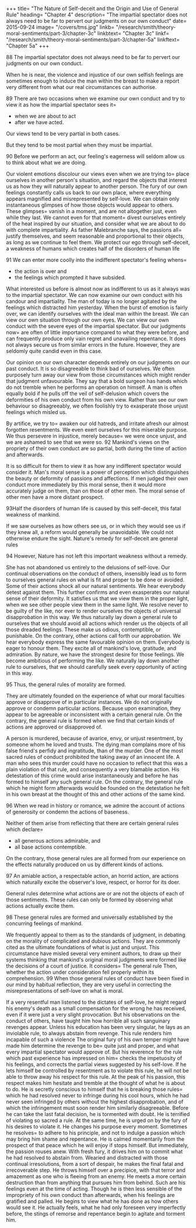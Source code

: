 +++
title=  "The Nature of Self-deceit and the Origin and Use of General Rule"
heading=  "Chapter 4"
description=  "The impartial spectator does not always need to be far to pervert our judgments on our own conduct"
date=  2015-09-24
image=  "/covers/tms.jpg"
linkb=  "/research/smith/theory-moral-sentiments/part-3/chapter-3c"
linkbtext=  "Chapter 3c"
linkf=  "/research/smith/theory-moral-sentiments/part-3/chapter-5a"
linkftext=  "Chapter 5a"
+++

88 The impartial spectator does not always need to be far to pervert our judgments on our own conduct.

When he is near, the violence and injustice of our own selfish feelings are sometimes enough to induce the man within the breast to make a report very different from what our real circumstances can authorise.

89 There are two occasions when we examine our own conduct and try to view it as how the impartial spectator sees it= 
- when we are about to act
- after we have acted.

Our views tend to be very partial in both cases.

But they tend to be most partial when they must be impartial.

90 Before we perform an act, our feeling's eagerness will seldom allow us to think about what we are doing.

Our violent emotions discolour our views even when we are trying to= 
place ourselves in another person's situation, and
regard the objects that interest us as how they will naturally appear to another person.
The fury of our own feelings constantly calls us back to our own place, where everything appears magnified and misrepresented by self-love.
We can obtain only instantaneous glimpses of how those objects would appear to others.
These glimpses= 
vanish in a moment, and
are not altogether just, even while they last.
We cannot even for that moment= 
divest ourselves entirely of the heat inspired by our situation, and
consider what we are about to do with complete impartiality.
As father Malebranche says, the passions all= 
justify themselves, and
seem reasonable and proportional to their objects, as long as we continue to feel them.
We protect our ego through self-deceit, a weakness of humans which creates half of the disorders of human life

91 We can enter more coolly into the indifferent spectator's feeling whens= 
- the action is over and
- the feelings which prompted it have subsided.

What interested us before is almost now as indifferent to us as it always was to the impartial spectator. We can now examine our own conduct with his candour and impartiality.
The man of today is no longer agitated by the feelings which distracted him yesterday.
When the burst of emotion is fairly over, we can identify ourselves with the ideal man within the breast.
We can view our own situation through our own eyes.
We can view our own conduct with the severe eyes of the impartial spectator.
But our judgments now= 
are often of little importance compared to what they were before, and
can frequently produce only vain regret and unavailing repentance.
It does not always secure us from similar errors in the future.
However, they are seldomly quite candid even in this case.

Our opinion on our own character depends entirely on our judgments on our past conduct.
It is so disagreeable to think bad of ourselves.
We often purposely turn away our view from those circumstances which might render that judgment unfavourable.
They say that a bold surgeon has hands which do not tremble when he performs an operation on himself.
A man is often equally bold if he pulls off the veil of self-delusion which covers the deformities of his own conduct from his own view.
Rather than see our own behaviour so disagreeably, we often foolishly try to exasperate those unjust feelings which misled us.

By artifice, we try to= 
awaken our old hatreds, and
irritate afresh our almost forgotten resentments.
We even exert ourselves for this miserable purpose.
We thus persevere in injustice, merely because= 
we were once unjust, and
we are ashamed to see that we were so.
92 Mankind's views on the propriety of their own conduct are so partial, both during the time of action and afterwards.

It is so difficult for them to view it as how any indifferent spectator would consider it.
Man's moral sense is a power of perception which distinguishes the beauty or deformity of passions and affections.
If men judged their own conduct more immediately by this moral sense, then it would more accurately judge on them, than on those of other men.
The moral sense of other men have a more distant prospect.
 
93Half the disorders of human life is caused by this self-deceit, this fatal weakness of mankind.

If we saw ourselves as how others see us, or in which they would see us if they knew all, a reform would generally be unavoidable.
We could not otherwise endure the sight.
Nature's remedy for self-deceit are general rules

94 However, Nature has not left this important weakness without a remedy.

She has not abandoned us entirely to the delusions of self-love.
Our continual observations on the conduct of others, insensibly lead us to form to ourselves general rules on what is fit and proper to be done or avoided.
Some of their actions shock all our natural sentiments.
We hear everybody detest against them.
This further confirms and even exasperates our natural sense of their deformity.
It satisfies us that we view them in the proper light, when we see other people view them in the same light.
We resolve never to be guilty of the like, nor ever to render ourselves the objects of universal disapprobation in this way.
We thus naturally lay down a general rule to ourselves that we should avoid all actions which render us the objects of all those dreaded feelings.
These make us odious, contemptible, or punishable.
On the contrary, other actions call forth our approbation.
We hear everybody express the same favourable opinion on them.
Everybody is eager to honour them.
They excite all of mankind's love, gratitude, and admiration.
By nature, we have the strongest desire for those feelings.
We become ambitious of performing the like.
We naturally lay down another rule to ourselves, that we should carefully seek every opportunity of acting in this way.

95 Thus, the general rules of morality are formed.

They are ultimately founded on the experience of what our moral faculties approve or disapprove of in particular instances.
We do not originally approve or condemn particular actions.
Because upon examination, they appear to be agreeable or inconsistent with a certain general rule.
On the contrary, the general rule is formed when we find that certain kinds of actions are approved or disapproved of.

A person is murdered, because of avarice, envy, or unjust resentment, by someone whom he loved and trusts.
The dying man complains more of his false friend's perfidy and ingratitude, than of the murder.
One of the most sacred rules of conduct prohibited the taking away of an innocent life.
A man who sees this murder could have no occasion to reflect that this was a plain violation of that rule, and consequently a very blamable action.
His detestation of this crime would arise instantaneously and before he has formed to himself any such general rule.
On the contrary, the general rule which he might form afterwards would be founded on the detestation he felt in his own breast at the thought of this and other actions of the same kind.

96 When we read in history or romance, we admire the account of actions of generosity or condemn the actions of baseness.

Neither of them arise from reflecting that there are certain general rules which declare= 
- all generous actions admirable, and
- all base actions contemptible.

On the contrary, those general rules are all formed from our experience on the effects naturally produced on us by different kinds of actions.

97 An amiable action, a respectable action, an horrid action, are actions which naturally excite the observer's love, respect, or horror for its doer.

General rules determine what actions are or are not the objects of each of those sentiments.
These rules can only be formed by observing what actions actually excite them.

98 These general rules are formed and universally established by the concurring feelings of mankind.

We frequently appeal to them as to the standards of judgment, in debating on the morality of complicated and dubious actions.
They are commonly cited as the ultimate foundations of what is just and unjust.
This circumstance have misled several very eminent authors, to draw up their systems thinking that mankind's original moral judgments were formed like the decisions of a court of justice.
It considers= 
The general rule
Then, whether the action under consideration fell properly within its comprehension.
99 When those general rules of conduct have been fixed in our mind by habitual reflection, they are very useful in correcting the misrepresentations of self-love on what is moral.

If a very resentful man listened to the dictates of self-love, he might regard his enemy's death as a small compensation for the wrong he has received, even if it were just a very slight provocation.
But his observations on the conduct of others, have taught him how horrible all such sanguinary revenges appear.
Unless his education has been very singular, he lays as an inviolable rule, to always abstain from revenge.
This rule renders him incapable of such a violence
The original fury of his own temper might have made him determine the revenge to be= 
quite just and proper, and
what every impartial spectator would approve of.
But his reverence for the rule which past experience has impressed on him= 
checks the impetuosity of his feelings, and
corrects the partial views suggested by his self-love.
If he lets himself be controlled by resentment as to violate this rule, he will not be able to throw away his respect for this rule.
At the peak of his passion, this respect makes him hesitate and tremble at the thought of what he is about to do.
He is secretly conscious to himself that he is breaking those rules= 
which he had resolved never to infringe during his cool hours,
which he had never seen infringed by others without the highest disapprobation, and
of which the infringement must soon render him similarly disagreeable.
Before he can take the last fatal decision, he is tormented with doubt.
He is terrified of violating so sacred a rule.
At the same time, he is urged on by the fury of his desires to violate it.
He changes his purpose every moment.
Sometimes he resolves= 
to adhere to his principle, and
not to indulge a passion which may bring him shame and repentance.
He is calmed momentarily from the prospect of that peace which he will enjoy if stops himself.
But immediately, the passion rouses anew.
With fresh fury, it drives him on to commit what he had resolved to abstain from.
Wearied and distracted with those continual irresolutions, from a sort of despair, he makes the final fatal and irrecoverable step.
He throws himself over a precipice, with that terror and amazement as one who is fleeing from an enemy.
He meets a more certain destruction than from anything that pursues him from behind.
Such are his feelings even at the time of acting.
Though he is then less sensible of the impropriety of his own conduct than afterwards, when his feelings are gratified and palled.
He begins to view what he has done as how others would see it.
He actually feels, what he had only foreseen very imperfectly before, the stings of remorse and repentance begin to agitate and torment him.
